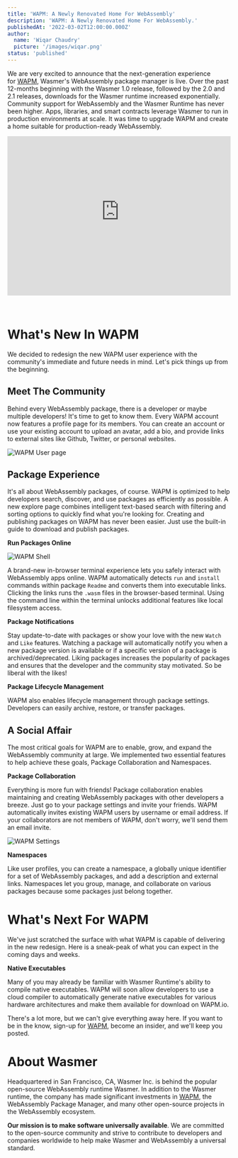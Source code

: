 ```yaml
---
title: 'WAPM: A Newly Renovated Home For WebAssembly'
description: 'WAPM: A Newly Renovated Home For WebAssembly.'
publishedAt: '2022-03-02T12:00:00.000Z'
author:
  name: 'Wiqar Chaudry'
  picture: '/images/wiqar.png'
status: 'published'
---
```


We are very excited to announce that the next-generation experience for [WAPM](https://wapm.io/), Wasmer's WebAssembly package manager is live. Over the past 12-months beginning with the Wasmer 1.0 release, followed by the 2.0 and 2.1 releases, downloads for the Wasmer runtime increased exponentially. Community support for WebAssembly and the Wasmer Runtime has never been higher. Apps, libraries, and smart contracts leverage Wasmer to run in production environments at scale. It was time to upgrade WAPM and create a home suitable for production-ready WebAssembly.

<iframe width="640" height="360" src="https://www.youtube-nocookie.com/embed/ghnw-lOYWrs?enablejsapi=1&cc_load_policy=1" title="YouTube video player" frameborder="0" allow="accelerometer; autoplay; clipboard-write; encrypted-media; gyroscope; picture-in-picture" allowfullscreen style="margin-bottom: 32px; max-width: 100%;"></iframe>

# What's New In WAPM

We decided to redesign the new WAPM user experience with the community's immediate and future needs in mind. Let's pick things up from the beginning.

## Meet The Community

Behind every WebAssembly package, there is a developer or maybe multiple developers! It's time to get to know them. Every WAPM account now features a profile page for its members. You can create an account or use your existing account to upload an avatar, add a bio, and provide links to external sites like Github, Twitter, or personal websites.

![WAPM User page](/images/blog/wapm-revamp/user.png)

## Package Experience

It's all about WebAssembly packages, of course. WAPM is optimized to help developers search, discover, and use packages as efficiently as possible. A new explore page combines intelligent text-based search with filtering and sorting options to quickly find what you're looking for. Creating and publishing packages on WAPM has never been easier. Just use the built-in guide to download and publish packages.

**Run Packages Online**

![WAPM Shell](/images/blog/wapm-revamp/shell.png)

A brand-new in-browser terminal experience lets you safely interact with WebAssembly apps online. WAPM automatically detects `run` and `install` commands within package `Readme` and converts them into executable links. Clicking the links runs the `.wasm` files in the browser-based terminal. Using the command line within the terminal unlocks additional features like local filesystem access.

**Package Notifications**

Stay update-to-date with packages or show your love with the new `Watch` and `Like` features. Watching a package will automatically notify you when a new package version is available or if a specific version of a package is archived/deprecated. Liking packages increases the popularity of packages and ensures that the developer and the community stay motivated. So be liberal with the likes!

**Package Lifecycle Management**

WAPM also enables lifecycle management through package settings. Developers can easily archive, restore, or transfer packages.

## A Social Affair

The most critical goals for WAPM are to enable, grow, and expand the WebAssembly community at large. We implemented two essential features to help achieve these goals, Package Collaboration and Namespaces.

**Package Collaboration**

Everything is more fun with friends! Package collaboration enables maintaining and creating WebAssembly packages with other developers a breeze. Just go to your package settings and invite your friends. WAPM automatically invites existing WAPM users by username or email address. If your collaborators are not members of WAPM, don't worry, we'll send them an email invite.

![WAPM Settings](/images/blog/wapm-revamp/settings.png)

**Namespaces**

Like user profiles, you can create a namespace, a globally unique identifier for a set of WebAssembly packages, and add a description and external links. Namespaces let you group, manage, and collaborate on various packages because some packages just belong together.

# What's Next For WAPM

We've just scratched the surface with what WAPM is capable of delivering in the new redesign. Here is a sneak-peak of what you can expect in the coming days and weeks.

**Native Executables**

Many of you may already be familiar with Wasmer Runtime's ability to compile native executables. WAPM will soon allow developers to use a cloud compiler to automatically generate native executables for various hardware architectures and make them available for download on WAPM.io.

There's a lot more, but we can't give everything away here. If you want to be in the know, sign-up for [WAPM](https://wapm.io/), become an insider, and we'll keep you posted.

# About Wasmer

Headquartered in San Francisco, CA, Wasmer Inc. is behind the popular open-source WebAssembly runtime Wasmer. In addition to the Wasmer runtime, the company has made significant investments in [WAPM](https://wapm.io/), the WebAssembly Package Manager, and many other open-source projects in the WebAssembly ecosystem.

**Our mission is to make software universally available**. We are committed to the open-source community and strive to contribute to developers and companies worldwide to help make Wasmer and WebAssembly a universal standard.
